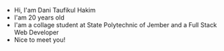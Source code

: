 <!--- 👋 Hi, I’m @dthakiim
- 👀 I’m interested in ...
- 🌱 I’m currently learning ...
- 💞️ I’m looking to collaborate on ...
- 📫 How to reach me ...
--->

- Hi, I'am Dani Taufikul Hakim
- I'am 20 years old
- I'am a collage student at State Polytechnic of Jember and a Full Stack Web Developer
- Nice to meet you!

<!---
dthakiim/dthakiim is a ✨ special ✨ repository because its `README.md` (this file) appears on your GitHub profile.
You can click the Preview link to take a look at your changes.
--->
